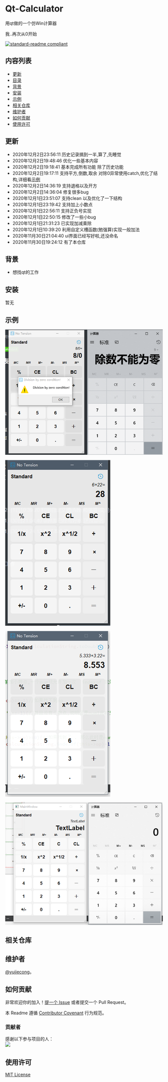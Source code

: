 # Qt-Calculator
用qt做的一个仿Win计算器

我..再次从0开始

[![standard-readme compliant](https://img.shields.io/badge/readme%20style-standard-brightgreen.svg?style=flat-square)](.)

## 内容列表

- [更新](#更新)
- [目录](#目录)
- [背景](#背景)
- [安装](#安装)
- [示例](#示例)
- [相关仓库](#相关仓库)
- [维护者](#维护者)
- [如何贡献](#如何贡献)
- [使用许可](#使用许可)

## 更新


- 2020年12月2日23:56:11 历史记录搞到一半,算了,先睡觉
- 2020年12月2日19:48:46 优化一些基本内容
- 2020年12月2日19:18:41 基本完成所有功能 除了历史功能
- 2020年12月2日19:17:11 支持平方,倒数,取余 对除0异常使用catch,优化了结构,详细看[示例](#示例)
- 2020年12月2日14:36:19 支持退格以及开方
- 2020年12月2日14:36:04 修复很多bug
- 2020年12月1日23:51:07 支持clean 以及优化了一下结构
- 2020年12月1日23:19:42 支持加上小数点
- 2020年12月1日22:56:11 支持正负号实现
- 2020年12月1日22:50:15 修改了一些小bug
- 2020年12月1日21:31:23 已实现加减乘除
- 2020年12月1日10:39:20 利用自定义槽函数(勉强算)实现一般加法
- 2020年11月30日21:04:40 ui界面已经写好啦,还没命名
- 2020年11月30日19:24:12 有了本仓库

## 背景

- 想找qt的工作 

## 安装

暂无

## 示例

![1606907828056](img/1606907828056.png)

![](img/1606790408845.png)

![1606836001304](img/1606836001304.png)



![1606741493235](img/1606741493235.png)

## 相关仓库





## 维护者

[@yujiecong](https://github.com/yujiecong)。

## 如何贡献

非常欢迎你的加入！[提一个 Issue](./issues/new) 或者提交一个 Pull Request。


本 Readme 遵循 [Contributor Covenant](http://contributor-covenant.org/version/1/3/0/) 行为规范。

### 贡献者

感谢以下参与项目的人：  
<a href="graphs/contributors"><img src="https://avatars2.githubusercontent.com/u/44287052?s=60&amp;v=4" /></a>

## 使用许可

[MIT License](./blob/master/LICENSE)
